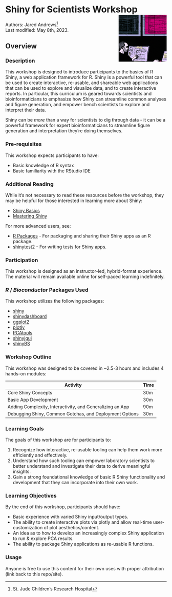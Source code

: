 
# Shiny for Scientists Workshop <img align="right" src="man/figures/logo.png" alt="Learning Shiny" width="150" />

Authors: Jared Andrews[^1] <br/> Last modified: May 8th, 2023.

## Overview

### Description

This workshop is designed to introduce participants to the basics of R
Shiny, a web application framework for R. Shiny is a powerful tool that
can be used to create interactive, re-usable, and shareable web
applications that can be used to explore and visualize data, and to
create interactive reports. In particular, this curriculum is geared
towards scientists and bioinformaticians to emphasize how Shiny can
streamline common analyses and figure generation, and empower bench
scientists to explore and interpret their data.

Shiny can be *more* than a way for scientists to dig through data - it
can be a powerful framework for expert bioinformaticians to streamline
figure generation and interpretation they’re doing themselves.

### Pre-requisites

This workshop expects participants to have:

- Basic knowledge of R syntax
- Basic familiarity with the RStudio IDE

### Additional Reading

While it’s not necessary to read these resources before the workshop,
they may be helpful for those interested in learning more about Shiny:

- [Shiny
  Basics](https://shiny.rstudio.com/tutorial/written-tutorial/lesson1/)
- [Mastering Shiny](https://mastering-shiny.org/)

For more advanced users, see:

- [R Packages](https://r-pkgs.org/) - For packaging and sharing their
  Shiny apps as an R package.
- [shinytest2](https://rstudio.github.io/shinytest2/) - For writing
  tests for Shiny apps.

### Participation

This workshop is designed as an instructor-led, hybrid-format
experience. The material will remain available online for self-paced
learning indefinitely.

### *R* / *Bioconductor* Packages Used

This workshop utilizes the following packages:

- [shiny](https://shiny.rstudio.com/)
- [shinydashboard](https://rstudio.github.io/shinydashboard/)
- [ggplot2](https://ggplot2.tidyverse.org/)
- [plotly](https://plotly.com/r/)
- [PCAtools](https://bioconductor.org/packages/release/bioc/html/PCAtools.html)
- [shinyjqui](https://cran.r-project.org/web/packages/shinyjqui/index.html)
- [shinyBS](https://cran.r-project.org/web/packages/shinyBS/index.html)

### Workshop Outline

This workshop was designed to be covered in \~2.5-3 hours and includes 4
hands-on modules:

| Activity                                                  | Time |
|-----------------------------------------------------------|------|
| Core Shiny Concepts                                       | 30m  |
| Basic App Development                                     | 30m  |
| Adding Complexity, Interactivity, and Generalizing an App | 90m  |
| Debugging Shiny, Common Gotchas, and Deployment Options   | 30m  |

### Learning Goals

The goals of this workshop are for participants to:

1.  Recognize how interactive, re-usable tooling can help them work more
    efficiently and effectively.
2.  Understand how such tooling can empower laboratory scientists to
    better understand and investigate their data to derive meaningful
    insights.
3.  Gain a strong foundational knowledge of basic R Shiny functionality
    and development that they can incorporate into their own work.

### Learning Objectives

By the end of this workshop, participants should have:

- Basic experience with varied Shiny input/output types.
- The ability to create interactive plots via plotly and allow real-time
  user-customization of plot aesthetics/content.
- An idea as to how to develop an increasingly complex Shiny application
  to run & explore PCA results.
- The ability to package Shiny applications as re-usable R functions.

### Usage

Anyone is free to use this content for their own uses with proper
attribution (link back to this repo/site).

[^1]: St. Jude Children’s Research Hospital

